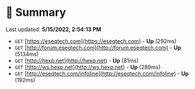# 📖 Summary
Last updated: **5/15/2022, 2:54:13 PM**

- `GET` [https://eseqtech.com](https://eseqtech.com) - **Up** (292ms)
- `GET` [http://forum.eseqtech.com](http://forum.eseqtech.com) - **Up** (5134ms)
- `GET` [http://hexp.net](http://hexp.net) - **Up** (81ms)
- `GET` [http://ws.hexp.net](http://ws.hexp.net) - **Up** (289ms)
- `GET` [http://eseqtech.com/infoline](http://eseqtech.com/infoline) - **Up** (192ms)
